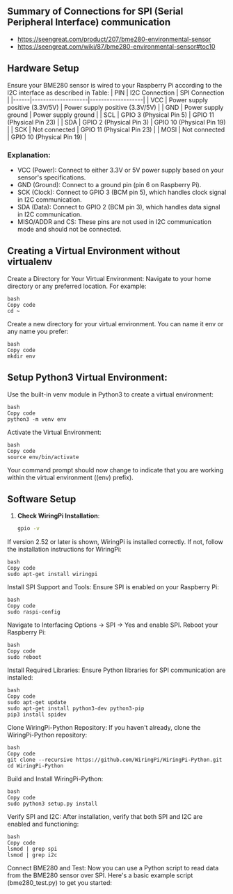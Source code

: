 ## Summary of Connections for SPI (Serial Peripheral Interface) communication
* https://seengreat.com/product/207/bme280-environmental-sensor
* https://seengreat.com/wiki/87/bme280-environmental-sensor#toc10

## Hardware Setup
Ensure your BME280 sensor is wired to your Raspberry Pi according to the I2C interface as described in Table:
| PIN  | I2C Connection     | SPI Connection    |
|------|--------------------|-------------------|
| VCC  | Power supply positive (3.3V/5V) | Power supply positive (3.3V/5V) |
| GND  | Power supply ground | Power supply ground |
| SCL  | GPIO 3 (Physical Pin 5) | GPIO 11 (Physical Pin 23) |
| SDA  | GPIO 2 (Physical Pin 3) | GPIO 10 (Physical Pin 19) |
| SCK  | Not connected       | GPIO 11 (Physical Pin 23) |
| MOSI | Not connected       | GPIO 10 (Physical Pin 19) |


### Explanation:
* VCC (Power): Connect to either 3.3V or 5V power supply based on your sensor's specifications.
* GND (Ground): Connect to a ground pin (pin 6 on Raspberry Pi).
* SCK (Clock): Connect to GPIO 3 (BCM pin 5), which handles clock signal in I2C communication.
* SDA (Data): Connect to GPIO 2 (BCM pin 3), which handles data signal in I2C communication.
* MISO/ADDR and CS: These pins are not used in I2C communication mode and should not be connected.

## Creating a Virtual Environment without virtualenv
Create a Directory for Your Virtual Environment:
Navigate to your home directory or any preferred location. For example:
```
bash
Copy code
cd ~
```
Create a new directory for your virtual environment. You can name it env or any name you prefer:
```
bash
Copy code
mkdir env
```
## Setup Python3 Virtual Environment:
Use the built-in venv module in Python3 to create a virtual environment:
```
bash
Copy code
python3 -m venv env
```
Activate the Virtual Environment:
```
bash
Copy code
source env/bin/activate
```
Your command prompt should now change to indicate that you are working within the virtual environment ((env) prefix).

## Software Setup

1. **Check WiringPi Installation**:
   ```bash
   gpio -v


If version 2.52 or later is shown, WiringPi is installed correctly. If not, follow the installation instructions for WiringPi:
```
bash
Copy code
sudo apt-get install wiringpi
```
Install SPI Support and Tools:
Ensure SPI is enabled on your Raspberry Pi:
```
bash
Copy code
sudo raspi-config
```
Navigate to Interfacing Options -> SPI -> Yes and enable SPI. Reboot your Raspberry Pi:
```
bash
Copy code
sudo reboot
```
Install Required Libraries:
Ensure Python libraries for SPI communication are installed:
```
bash
Copy code
sudo apt-get update
sudo apt-get install python3-dev python3-pip
pip3 install spidev
```
Clone WiringPi-Python Repository:
If you haven't already, clone the WiringPi-Python repository:
```
bash
Copy code
git clone --recursive https://github.com/WiringPi/WiringPi-Python.git
cd WiringPi-Python
```
Build and Install WiringPi-Python:
```
bash
Copy code
sudo python3 setup.py install
```
Verify SPI and I2C:
After installation, verify that both SPI and I2C are enabled and functioning:
```
bash
Copy code
lsmod | grep spi
lsmod | grep i2c
```
Connect BME280 and Test:
Now you can use a Python script to read data from the BME280 sensor over SPI. Here's a basic example script (bme280_test.py) to get you started:

